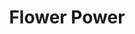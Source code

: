 ---
layout: gamepage
lang: "en"
title: "Flower Power"

game: "The Game"
game-description: "🐀 Turn into a rat in the moonlight<br>
🐀 Kill the guards<br>
🐀 Keep your health under control<br>
🔮 Turn back into a witch in the torch light<br>
🔮 Hide from the guards<br>
🩸 Your health determines your bleeding<br>
🩸 Escape the prison!<br>"

development: "The Development"
development-description: "wa"

controls: "Controls"
controls-description: "⌨️ WASD to move<br>
🎮 Left joystick to move"

credits: "Credits"
credits-description: "🔥 Gameplay video music: Behind the Curtain of Deceit by StudioKolomna"

cover_image: "/assets/FlowerPower/flowerpower_banner.png"
background_image: "/assets/FlowerPower/flowerpower_background.png"
background_color: "#615aed"

gallery:
  - "/assets/FlowerPower/1.jpg"

lang_links:
  it: "/it/projects/flowerpower.html"
  en: "/en/projects/flowerpower.html"

title-font: "/assets/FlowerPower/SundayBest.ttf"
text-font: ""
title-color: "black"
text-color: "#555"

gamePage: "https://ary-and-navy.itch.io/flower-power"
download: "Download exe"
visitSite: "Open on Itch.io!"

gameName: "flowerpower"
---